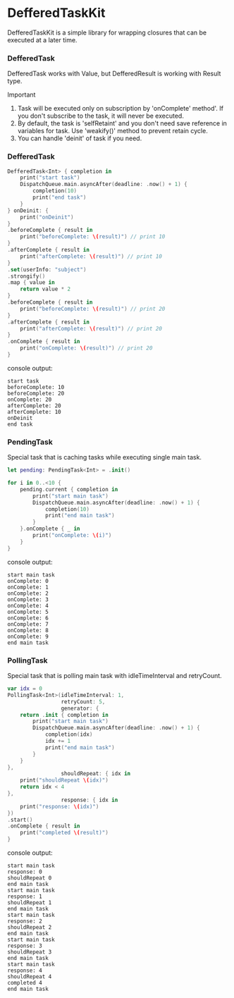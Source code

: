 # DefferedTaskKit

DefferedTaskKit is a simple library for wrapping closures that can be executed at a later time.

### DefferedTask
DefferedTask works with Value, but DefferedResult is working with Result type.

> [!IMPORTANT]
> 1. Task will be executed only on subscription by 'onComplete' method'. If you don't subscribe to the task, it will never be executed.
> 2. By default, the task is 'selfRetaint' and you don't need save reference in variables for task. Use 'weakify()' method to prevent retain cycle.
> 3. You can handle 'deinit' of task if you need.

### DefferedTask

```swift
DefferedTask<Int> { completion in
    print("start task")
    DispatchQueue.main.asyncAfter(deadline: .now() + 1) {
        completion(10)
        print("end task")
    }
} onDeinit: {
    print("onDeinit")
}
.beforeComplete { result in
    print("beforeComplete: \(result)") // print 10
}
.afterComplete { result in
    print("afterComplete: \(result)") // print 10
}
.set(userInfo: "subject")
.strongify()
.map { value in
    return value * 2
}
.beforeComplete { result in
    print("beforeComplete: \(result)") // print 20
}
.afterComplete { result in
    print("afterComplete: \(result)") // print 20
}
.onComplete { result in
    print("onComplete: \(result)") // print 20
}
```

console output:
```
start task
beforeComplete: 10
beforeComplete: 20
onComplete: 20
afterComplete: 20
afterComplete: 10
onDeinit
end task
```

### PendingTask
Special task that is caching tasks while executing single main task.

```swift
let pending: PendingTask<Int> = .init()

for i in 0..<10 {
    pending.current { completion in
        print("start main task")
        DispatchQueue.main.asyncAfter(deadline: .now() + 1) {
            completion(10)
            print("end main task")
        }
    }.onComplete { _ in
        print("onComplete: \(i)")
    }
}
```

console output:
```
start main task
onComplete: 0
onComplete: 1
onComplete: 2
onComplete: 3
onComplete: 4
onComplete: 5
onComplete: 6
onComplete: 7
onComplete: 8
onComplete: 9
end main task
```

### PollingTask
Special task that is polling main task with idleTimeInterval and retryCount.

```swift
var idx = 0
PollingTask<Int>(idleTimeInterval: 1,
                 retryCount: 5,
                 generator: {
    return .init { completion in
        print("start main task")
        DispatchQueue.main.asyncAfter(deadline: .now() + 1) {
            completion(idx)
            idx += 1
            print("end main task")
        }
    }
},
                 shouldRepeat: { idx in
    print("shouldRepeat \(idx)")
    return idx < 4
},
                 response: { idx in
    print("response: \(idx)")
})
.start()
.onComplete { result in
    print("completed \(result)")
} 
```

console output:
```
start main task
response: 0
shouldRepeat 0
end main task
start main task
response: 1
shouldRepeat 1
end main task
start main task
response: 2
shouldRepeat 2
end main task
start main task
response: 3
shouldRepeat 3
end main task
start main task
response: 4
shouldRepeat 4
completed 4
end main task
```
